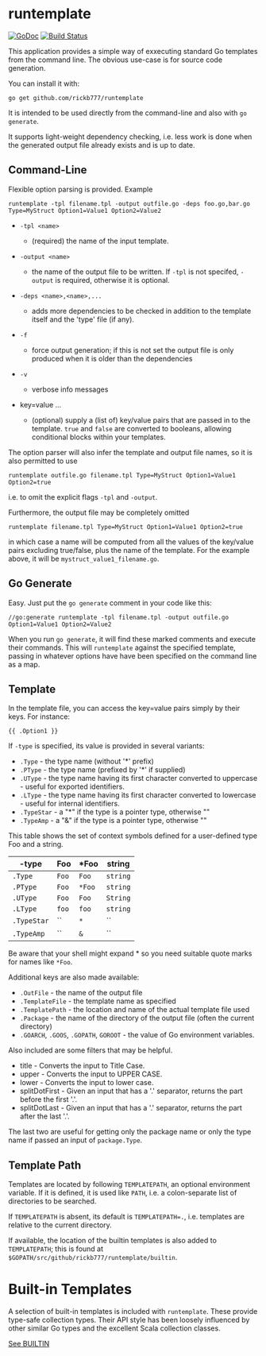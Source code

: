 # runtemplate

[![GoDoc](https://img.shields.io/badge/api-Godoc-blue.svg?style=flat-square)](https://godoc.org/github.com/rickb777/runtemplate)
[![Build Status](https://travis-ci.org/rickb777/runtemplate.svg?branch=master)](https://travis-ci.org/rickb777/runtemplate)

This application provides a simple way of exxecuting standard Go templates from the command line. The obvious
use-case is for source code generation.

You can install it with:

```
go get github.com/rickb777/runtemplate
```

It is intended to be used directly from the command-line and also with `go generate`.

It supports light-weight dependency checking, i.e. less work is done when the generated output file
already exists and is up to date.

## Command-Line

Flexible option parsing is provided. Example

```
runtemplate -tpl filename.tpl -output outfile.go -deps foo.go,bar.go Type=MyStruct Option1=Value1 Option2=Value2
```

 * `-tpl <name>`
   - (required) the name of the input template.

 * `-output <name>`
   - the name of the output file to be written. If `-tpl` is not specifed, `-output` is required,
     otherwise it is optional.

 * `-deps <name>,<name>,...`
   - adds more dependencies to be checked in addition to the template itself and the 'type' file (if any).

 * `-f`
   - force output generation; if this is not set the output file is only produced when it is older than the
     dependencies

 * `-v`
   - verbose info messages

 * key=value ...
   - (optional) supply a (list of) key/value pairs that are passed in to the template. `true` and `false` are
     converted to booleans, allowing conditional blocks within your templates.

The option parser will also infer the template and output file names, so it is also permitted to use

```
runtemplate outfile.go filename.tpl Type=MyStruct Option1=Value1 Option2=true
```

i.e. to omit the explicit flags `-tpl` and `-output`.

Furthermore, the output file may be completely omitted

```
runtemplate filename.tpl Type=MyStruct Option1=Value1 Option2=true
```

in which case a name will be computed from all the values of the key/value pairs excluding true/false,
plus the name of the template. For the example above, it will be `mystruct_value1_filename.go`.

## Go Generate

Easy. Just put the `go generate` comment in your code like this:

```
//go:generate runtemplate -tpl filename.tpl -output outfile.go Option1=Value1 Option2=Value2
```

When you run `go generate`, it will find these marked comments and execute their commands. This will
`runtemplate` against the specified template, passing in whatever options have have been specified
on the command line as a map.

## Template

In the template file, you can access the key=value pairs simply by their keys. For instance:

`{{ .Option1 }}`

If `-type` is specified, its value is provided in several variants:

 * `.Type`  - the type name (without '*' prefix)
 * `.PType` - the type name (prefixed by '*' if supplied)
 * `.UType` - the type name having its first character converted to uppercase - useful for exported identifiers.
 * `.LType` - the type name having its first character converted to lowercase - useful for internal identifiers.
 * `.TypeStar` - a "*" if the type is a pointer type, otherwise ""
 * `.TypeAmp` - a "&" if the type is a pointer type, otherwise ""

This table shows the set of context symbols defined for a user-defined type Foo and a string.

|  -type       |   Foo        |   *Foo       |  string      |
| ------------ | ------------ | ------------ | ------------ |
| `.Type`      |  `Foo`       |  `Foo`       |  `string`    |
| `.PType`     |  `Foo`       |  `*Foo`      |  `string`    |
| `.UType`     |  `Foo`       |  `Foo`       |  `String`    |
| `.LType`     |  `foo`       |  `foo`       |  `string`    |
| `.TypeStar`  |  ``          |  `*`         |  ``          |
| `.TypeAmp`   |  ``          |  `&`         |  ``          |

Be aware that your shell might expand * so you need suitable quote marks for names like `*Foo`.

Additional keys are also made available:

 * `.OutFile` - the name of the output file
 * `.TemplateFile` - the template name as specified
 * `.TemplatePath` - the location and name of the actual template file used
 * `.Package` - the name of the directory of the output file (often the current directory)
 * `.GOARCH`, `.GOOS`, `.GOPATH`, `GOROOT` - the value of Go environment variables.

Also included are some filters that may be helpful.

 * title - Converts the input to Title Case.
 * upper - Converts the input to UPPER CASE.
 * lower - Converts the input to lower case.
 * splitDotFirst - Given an input that has a '.' separator, returns the part before the first '.'.
 * splitDotLast - Given an input that has a '.' separator, returns the part after the last '.'.

The last two are useful for getting only the package name or only the type name if passed an input of `package.Type`.

## Template Path

Templates are located by following `TEMPLATEPATH`, an optional environment variable. If it is defined, it
is used like `PATH`, i.e. a colon-separate list of directories to be searched.

If `TEMPLATEPATH` is absent, its default is `TEMPLATEPATH=.`, i.e. templates are relative to the current directory.

If available, the location of the builtin templates is also added to `TEMPLATEPATH`; this is found at
`$GOPATH/src/github/rickb777/runtemplate/builtin`.

# Built-in Templates

A selection of built-in templates is included with `runtemplate`. These provide type-safe collection types.
Their API style has been loosely influenced by other similar Go types and the excellent Scala collection classes.

[See BUILTIN](BUILTIN.md)
